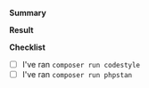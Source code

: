 <!--
  Thanks for submitting a pull request!
  Please provide enough information so that others can review your pull request.
-->

**Summary**

<!--
  Explain the **motivation** for making this change.
  What existing problem does the pull request solve?
  Are there any linked issues?
-->

**Result**

<!--
  Demonstrate the code is solid.
  Example: The exact commands you ran and their output,
  screenshots / videos if the pull request changes UI.
-->

**Checklist**

- [ ] I've ran `composer run codestyle`
- [ ] I've ran `composer run phpstan`